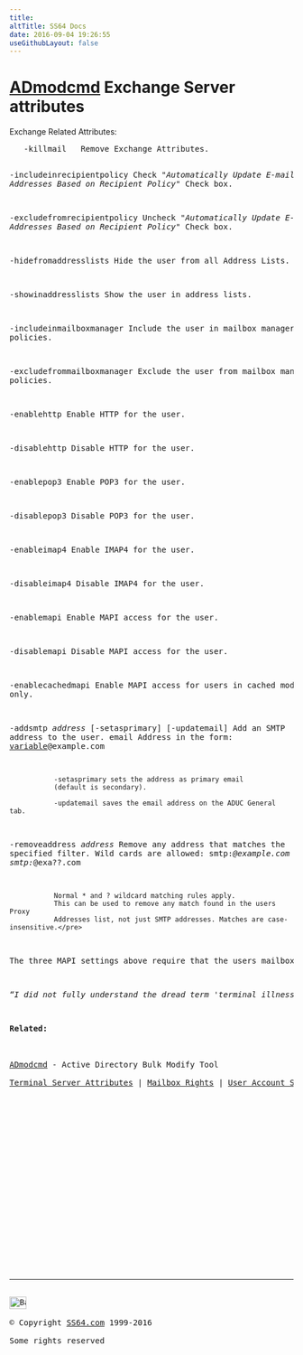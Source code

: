 ```yaml
---
title:
altTitle: SS64 Docs
date: 2016-09-04 19:26:55
useGithubLayout: false
---
```

<!-- #BeginLibraryItem "/Library/head_nt.lbi" --><!-- #EndLibraryItem --><h1><a href="admodcmd.html">ADmodcmd</a> Exchange Server attributes </h1> 
<p>Exchange Related Attributes:</p>
<pre>   -killmail   Remove Exchange Attributes.

   -includeinrecipientpolicy
               Check "<i>Automatically Update E-mail Addresses
                  Based on Recipient Policy</i>" Check box.

   -excludefromrecipientpolicy
               Uncheck "<i>Automatically Update E-mail Addresses
                  Based on Recipient Policy</i>" Check box.

   -hidefromaddresslists
               Hide the user from all Address Lists.

   -showinaddresslists
               Show the user in address lists.

   -includeinmailboxmanager
               Include the user in mailbox manager policies.

   -excludefrommailboxmanager
               Exclude the user from mailbox manager policies.

   -enablehttp
               Enable HTTP for the user.

   -disablehttp
               Disable HTTP for the user.

   -enablepop3 Enable POP3 for the user.

   -disablepop3
               Disable POP3 for the user.

   -enableimap4
               Enable IMAP4 for the user.

   -disableimap4
               Disable IMAP4 for the user.

   -enablemapi Enable MAPI access for the user.

   -disablemapi
               Disable MAPI access for the user.

   -enablecachedmapi
               Enable MAPI access for users in cached mode only.

   -addsmtp <i>address</i> [-setasprimary] [-updatemail]
               Add an SMTP address to the user.
               email Address in the form: <a href="admodcmd-custom.html">variable</a>@example.com 

               -setasprimary sets the address as primary email
               (default is secondary).
 
               -updatemail saves the email address on the ADUC General tab.

   -removeaddress <i>address</i>
               Remove any address that matches the specified filter.
               Wild cards are allowed:
                 smtp:*@example.com
                 smtp:*@exa??.com

               Normal * and ? wildcard matching rules apply.  
               This can be used to remove any match found in the users Proxy
               Addresses list, not just SMTP addresses. Matches are case-insensitive.</pre>
<p>The three MAPI settings above require that the users mailbox is homed on an Exchange 2003 SP2 or later server.</p>
<p class="quote"><i>“I did not fully understand the dread term 'terminal illness' until I saw Heathrow for myself” - </i>Dennis Potter</p>
<p><b>Related:</b><br>
<br>
<a href="admodcmd.html">ADmodcmd</a> - Active Directory Bulk Modify Tool<br>
<a href="admodcmd-ts.html">Terminal Server Attributes</a> | <a href="admodcmd-mail.html">Mailbox Rights</a> | <a href="admodcmd-user.html">User Account Settings</a> |<a href="admodcmd-custom.html"> Custom Attributes</a></p><!-- #BeginLibraryItem "/Library/foot_nt.lbi" --><p>
<!-- windows300 -->
<ins class="adsbygoogle" style="display:inline-block;width:300px;height:250px" data-ad-client="ca-pub-6140977852749469" data-ad-slot="7649547908"></ins>
<script>
(adsbygoogle = window.adsbygoogle || []).push({});
</script></p>
<hr>
<div id="bl" class="footer"><a href="admodcmd-ex.html#"><img src="../images/top.png" width="30" height="22" alt="Back to the Top"></a></div>
<div id="br" class="footer, tagline">© Copyright <a href="../index.html">SS64.com</a> 1999-2016<br>
Some rights reserved</div><!-- #EndLibraryItem -->
